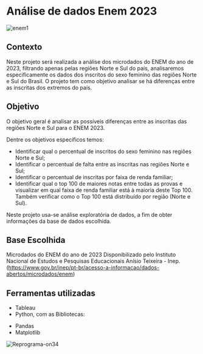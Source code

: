 # Análise de dados Enem 2023   
![enem1](https://github.com/user-attachments/assets/0f22035f-d723-4833-9b95-4016bb4b3217)

## Contexto
Neste projeto será realizada a análise dos microdados do ENEM do ano de 2023, filtrando apenas pelas regiões Norte e Sul do país, analisaremos especificamente os dados dos inscritos  do sexo feminino das regiões Norte e Sul do Brasil. O projeto tem como objetivo analisar se há diferenças entre as inscritas dos extremos do país. 

## Objetivo
O objetivo geral é analisar as possíveis diferenças entre as inscritas das regiões Norte e Sul para o ENEM 2023.

Dentre os objetivos específicos temos: 
* Identificar qual o percentual de inscritos do sexo feminino nas regiões Norte e Sul; 
* Identificar o percentual de falta entre as inscritas nas regiões Norte e Sul; 
* Identificar o percentual de inscritas por faixa de renda familiar;
* Identificar qual o top 100 de maiores notas entre todas as provas e visualizar em qual faixa de renda familiar está à maioria deste Top 100. Também verificar como o Top 100 está distribuído por região (Norte e Sul).

Neste projeto usa-se análise exploratória de dados, a fim de obter informações da base de dados escolhida.
 
## Base Escolhida
Microdados do ENEM do ano de 2023 
Disponibilizado pelo Instituto Nacional de Estudos e Pesquisas Educacionais Anísio Teixeira - Inep. 
(https://www.gov.br/inep/pt-br/acesso-a-informacao/dados-abertos/microdados/enem)

## Ferramentas utilizadas 
* Tableau
* Python, com as Bibliotecas:
- Pandas
- Matplotlib


![Reprograma-on34](https://github.com/user-attachments/assets/3942ca3d-6735-430c-aa05-5b540bea2863)
